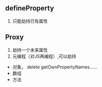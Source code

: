 ## defineProperty
1. 只能劫持已有属性

## Proxy
1. 劫持一个未来属性
2. 元编程（对JS再编程）,可以劫持
  - 对象， delete getOwnPropertyNames……
  - 数组
  - 方法